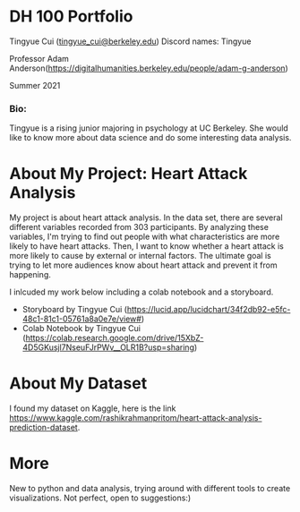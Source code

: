 # DH 100 Portfolio
Tingyue Cui (tingyue_cui@berkeley.edu)
Discord names: Tingyue


Professor Adam Anderson(https://digitalhumanities.berkeley.edu/people/adam-g-anderson)

Summer 2021
### Bio:
Tingyue is a rising junior majoring in psychology at UC Berkeley. She would like to know more about data science and do some interesting data analysis.

# About My Project: Heart Attack Analysis
My project is about heart attack analysis. In the data set, there are several different variables recorded from 303 participants. By analyzing these variables, I'm trying to find out people with what characteristics are more likely to have heart attacks. Then, I want to know whether a heart attack is more likely to cause by external or internal factors. The ultimate goal is trying to let more audiences know about heart attack and prevent it from happening. 

I inlcuded my work below including a colab notebook and a storyboard. 
* Storyboard by Tingyue Cui (https://lucid.app/lucidchart/34f2db92-e5fc-48c1-81c1-05761a8a0e7e/view#)
* Colab Notebook by Tingyue Cui (https://colab.research.google.com/drive/15XbZ-4D5GKusjl7NseuFJrPWv__OLR1B?usp=sharing)
# About My Dataset
I found my dataset on Kaggle, here is the link https://www.kaggle.com/rashikrahmanpritom/heart-attack-analysis-prediction-dataset. 
# More
New to python and data analysis, trying around with different tools to create visualizations. Not perfect, open to suggestions:) 
